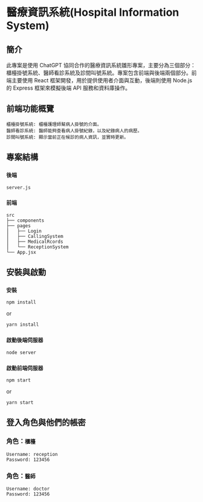 # 醫療資訊系統(Hospital Information System)

## 簡介

此專案是使用 ChatGPT 協同合作的醫療資訊系統雛形專案，主要分為三個部分：櫃檯掛號系統、醫師看診系統及診間叫號系統。專案包含前端與後端兩個部分。前端主要使用 React 框架開發，用於提供使用者介面與互動，後端則使用 Node.js 的 Express 框架來模擬後端 API 服務和資料庫操作。

## 前端功能概覽

```
櫃檯掛號系統: 櫃檯護理師幫病人掛號的介面。
醫師看診系統: 醫師能夠查看病人掛號紀錄，以及紀錄病人的病歷。
診間叫號系統: 顯示當前正在候診的病人資訊，並實時更新。
```

## 專案結構

### `後端`

```
server.js
```

### `前端`

```
src
├── components
├── pages
⎪   ├── Login
⎪   ├── CallingSystem
⎪   ├── MedicalRcords
⎪   └── ReceptionSystem
└── App.jsx
```

## 安裝與啟動

### `安裝`

```
npm install
```

or

```
yarn install
```

### `啟動後端伺服器`

```
node server
```

### `啟動前端伺服器`

```
npm start
```

or

```
yarn start
```

## 登入角色與他們的帳密

### 角色：`櫃檯`

    Username: reception
    Password: 123456

### 角色：`醫師`

    Username: doctor
    Password: 123456
